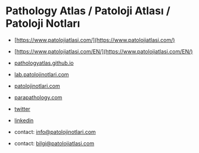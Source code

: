 # Pathology Atlas / Patoloji Atlası / Patoloji Notları

- [https://www.patolojiatlasi.com/](https://www.patolojiatlasi.com/)
- [https://www.patolojiatlasi.com/EN/](https://www.patolojiatlasi.com/EN/)

- [pathologyatlas.github.io](https://pathologyatlas.github.io/)
- [lab.patolojinotlari.com](https://lab.patolojinotlari.com)
- [patolojinotlari.com](https://patolojinotlari.com)
- [parapathology.com](https://parapathology.com)
- [twitter](https://twitter.com/patolojinotlari)
- [linkedin](https://www.linkedin.com/company/patoloji-notlari)

- contact: info@patolojinotlari.com
- contact: bilgi@patolojiatlasi.com
